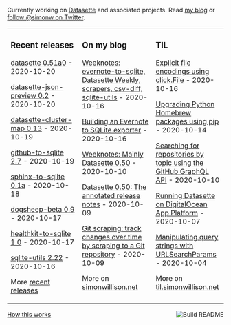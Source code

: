 Currently working on [Datasette](https://datasette.readthedocs.io/) and associated projects. Read [my blog](https://simonwillison.net/) or [follow @simonw on Twitter](https://twitter.com/simonw).

<table><tr><td valign="top" width="33%">

### Recent releases
<!-- recent_releases starts -->
[datasette 0.51a0](https://github.com/simonw/datasette/releases/tag/0.51a0) - 2020-10-20

[datasette-json-preview 0.2](https://github.com/simonw/datasette-json-preview/releases/tag/0.2) - 2020-10-20

[datasette-cluster-map 0.13](https://github.com/simonw/datasette-cluster-map/releases/tag/0.13) - 2020-10-19

[github-to-sqlite 2.7](https://github.com/dogsheep/github-to-sqlite/releases/tag/2.7) - 2020-10-19

[sphinx-to-sqlite 0.1a](https://github.com/simonw/sphinx-to-sqlite/releases/tag/0.1a) - 2020-10-18

[dogsheep-beta 0.9](https://github.com/dogsheep/dogsheep-beta/releases/tag/0.9) - 2020-10-17

[healthkit-to-sqlite 1.0](https://github.com/dogsheep/healthkit-to-sqlite/releases/tag/1.0) - 2020-10-17

[sqlite-utils 2.22](https://github.com/simonw/sqlite-utils/releases/tag/2.22) - 2020-10-16
<!-- recent_releases ends -->
More [recent releases](https://github.com/simonw/simonw/blob/main/releases.md)
</td><td valign="top" width="34%">

### On my blog
<!-- blog starts -->
[Weeknotes: evernote-to-sqlite, Datasette Weekly, scrapers, csv-diff, sqlite-utils](http://simonwillison.net/2020/Oct/16/weeknotes-evernote-datasette-weekly/) - 2020-10-16

[Building an Evernote to SQLite exporter](http://simonwillison.net/2020/Oct/16/building-evernote-sqlite-exporter/) - 2020-10-16

[Weeknotes: Mainly Datasette 0.50](http://simonwillison.net/2020/Oct/10/weeknotes-mainly-datasette-050/) - 2020-10-10

[Datasette 0.50: The annotated release notes](http://simonwillison.net/2020/Oct/9/datasette-0-50/) - 2020-10-09

[Git scraping: track changes over time by scraping to a Git repository](http://simonwillison.net/2020/Oct/9/git-scraping/) - 2020-10-09
<!-- blog ends -->
More on [simonwillison.net](https://simonwillison.net/)
</td><td valign="top" width="33%">

### TIL
<!-- tils starts -->
[Explicit file encodings using click.File](https://til.simonwillison.net/til/til/python_click-file-encoding.md) - 2020-10-16

[Upgrading Python Homebrew packages using pip](https://til.simonwillison.net/til/til/homebrew_upgrading-python-homebrew-packages.md) - 2020-10-14

[Searching for repositories by topic using the GitHub GraphQL API](https://til.simonwillison.net/til/til/github_graphql-search-topics.md) - 2020-10-10

[Running Datasette on DigitalOcean App Platform](https://til.simonwillison.net/til/til/digitalocean_datasette-on-digitalocean-app-platform.md) - 2020-10-07

[Manipulating query strings with URLSearchParams](https://til.simonwillison.net/til/til/javascript_manipulating-query-params.md) - 2020-10-04
<!-- tils ends -->
More on [til.simonwillison.net](https://til.simonwillison.net/)
</td></tr></table>

<a href="https://github.com/simonw/simonw/actions"><img src="https://github.com/simonw/simonw/workflows/Build%20README/badge.svg" align="right" alt="Build README"></a> <a href="https://simonwillison.net/2020/Jul/10/self-updating-profile-readme/">How this works</a>
